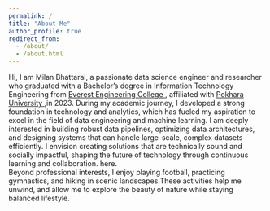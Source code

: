 ```yaml
---
permalink: /
title: "About Me"
author_profile: true
redirect_from: 
  - /about/
  - /about.html
---
```


Hi, I am Milan Bhattarai, a passionate data science engineer and researcher who graduated with a Bachelor’s degree in Information Technology Engineering from <a href="https://www.eemc.edu.np/" target="_blank"> Everest Engineering College </a>, affiliated with <a href="https://pu.edu.np/" target="_blank"> Pokhara University </a>,in 2023. During my academic journey, I developed a strong foundation in technology and analytics, which has fueled my aspiration to excel in the field of data engineering and machine learning. I am deeply interested in building robust data pipelines, optimizing data architectures, and designing systems that can handle large-scale, complex datasets efficiently. I envision creating solutions that are technically sound and socially impactful, shaping the future of technology through continuous learning and collaboration. <a href="../files/CV - Milan Bhattarai.pdf" target="_blank"> </a> here.<br>
Beyond professional interests, I enjoy playing football, practicing gymnastics, and hiking in scenic landscapes.These activities help me unwind, and allow me to explore the beauty of nature while staying balanced lifestyle.
